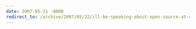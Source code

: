 ```yaml
---
date: 2007-05-21 -0800
redirect_to: /archive/2007/05/22/ill-be-speaking-about-open-source-at-openforce.aspx/
---
```

